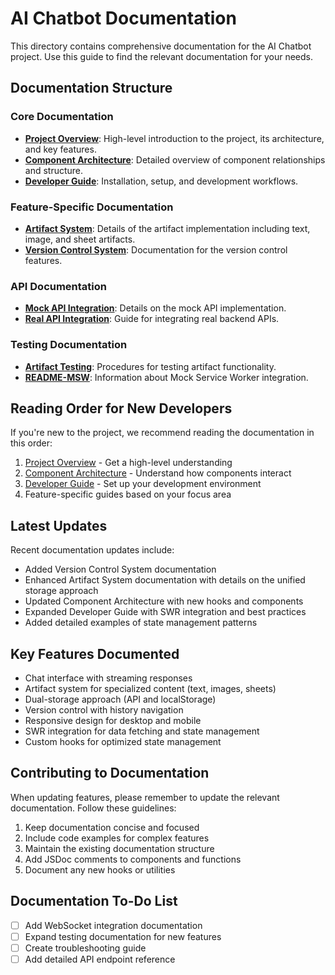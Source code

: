 # AI Chatbot Documentation

This directory contains comprehensive documentation for the AI Chatbot project. Use this guide to find the relevant documentation for your needs.

## Documentation Structure

### Core Documentation

- [**Project Overview**](PROJECT-OVERVIEW.md): High-level introduction to the project, its architecture, and key features.
- [**Component Architecture**](COMPONENT-ARCHITECTURE.md): Detailed overview of component relationships and structure.
- [**Developer Guide**](DEVELOPER-GUIDE.md): Installation, setup, and development workflows.

### Feature-Specific Documentation

- [**Artifact System**](ARTIFACT-SYSTEM.md): Details of the artifact implementation including text, image, and sheet artifacts.
- [**Version Control System**](VERSION-CONTROL-SYSTEM.md): Documentation for the version control features.

### API Documentation

- [**Mock API Integration**](MOCK-API-INTEGRATION.md): Details on the mock API implementation.
- [**Real API Integration**](REAL-API-INTEGRATION.md): Guide for integrating real backend APIs.

### Testing Documentation

- [**Artifact Testing**](ARTIFACT-TESTING.md): Procedures for testing artifact functionality.
- [**README-MSW**](README-MSW.md): Information about Mock Service Worker integration.

## Reading Order for New Developers

If you're new to the project, we recommend reading the documentation in this order:

1. [Project Overview](PROJECT-OVERVIEW.md) - Get a high-level understanding
2. [Component Architecture](COMPONENT-ARCHITECTURE.md) - Understand how components interact
3. [Developer Guide](DEVELOPER-GUIDE.md) - Set up your development environment
4. Feature-specific guides based on your focus area

## Latest Updates

Recent documentation updates include:

- Added Version Control System documentation
- Enhanced Artifact System documentation with details on the unified storage approach
- Updated Component Architecture with new hooks and components
- Expanded Developer Guide with SWR integration and best practices
- Added detailed examples of state management patterns

## Key Features Documented

- Chat interface with streaming responses
- Artifact system for specialized content (text, images, sheets)
- Dual-storage approach (API and localStorage)
- Version control with history navigation
- Responsive design for desktop and mobile
- SWR integration for data fetching and state management
- Custom hooks for optimized state management

## Contributing to Documentation

When updating features, please remember to update the relevant documentation. Follow these guidelines:

1. Keep documentation concise and focused
2. Include code examples for complex features
3. Maintain the existing documentation structure
4. Add JSDoc comments to components and functions
5. Document any new hooks or utilities

## Documentation To-Do List

- [ ] Add WebSocket integration documentation
- [ ] Expand testing documentation for new features
- [ ] Create troubleshooting guide
- [ ] Add detailed API endpoint reference
